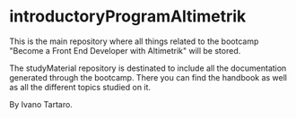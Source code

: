 # introductoryProgramAltimetrik

This is the main repository where all things related to the bootcamp "Become a Front End Developer with Altimetrik" will be stored.

The studyMaterial repository is destinated to include all the documentation generated through the bootcamp. There you can find the handbook as well as all the different topics studied on it.













By Ivano Tartaro.
